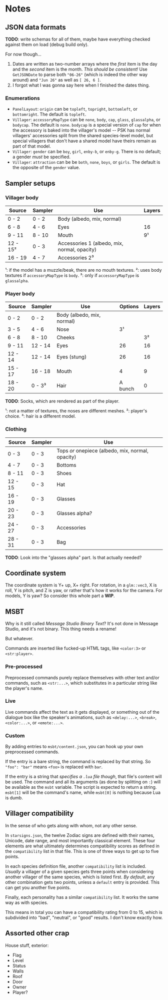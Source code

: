 # Notes

## JSON data formats

**TODO**: write schemas for all of them, maybe have everything checked against them on load (debug build only).

For now though...
1. Dates are written as two-number arrays where the *first* item is the day and the *second* item is the month. *This should be consistent!* Use `GetJSONDate` to parse both `"06-26"` (which is indeed the other way around) and `"Jun 26"` as well as `[ 26, 6 ]`.
2. I forgot what I was gonna say here when I finished the dates thing.

### Enumerations

* `PanelLayout`: `origin` can be `topleft`, `topright`, `bottomleft`, or `bottomright`. The default is `topleft`.
* `Villager`: `accessoryMapType` can be `none`, `body`, `cap`, `glass`, `glassalpha`, or `bodycap`. The default is `none`. `bodycap` is a special version of `cap` for when the accessory is baked into the villager's model -- PSK has normal villagers' accessories split from the shared species-level model, but special villagers that don't have a shared model have theirs remain as part of that model.
* `Villager`: `gender` can be `boy`, `girl`, `enby-b`, or `enby-g`. There is no default; a gender *must* be specified.
* `Villager`: `attraction` can be be `both`, `none`, `boys`, or `girls`. The default is the opposite of the `gender` value.

## Sampler setups

### Villager body

| Source   | Sampler | Use                                          | Layers |
| -------- | ------- | -------------------------------------------- | ------ |
| 0 - 2    | 0 - 2   | Body (albedo, mix, normal)                   |        |
| 6 - 8    | 4 - 6   | Eyes                                         | 16     |
| 9 - 11   | 8 - 10  | Mouth                                        | 9¹     |
| 12 - 15² | 0 - 3   | Accessories 1 (albedo, mix, normal, opacity) |        |
| 16 - 19  | 4 - 7   | Accessories 2³                               |        |

¹: if the model has a muzzle/beak, there are no mouth textures.
²: uses body textures if `accessoryMapType` is `body`.
³: only if `accessoryMapType` is `glassalpha`.

### Player body

| Source  | Sampler | Use                        | Options | Layers |
| ------- | ------- | -------------------------- | ------- | ------ |
| 0 - 2   | 0 - 2   | Body (albedo, mix, normal) |         |        |
| 3 - 5   | 4 - 6   | Nose                       | 3¹      |        |
| 6 - 8   | 8 - 10  | Cheeks                     |         | 3²     |
| 9 - 11  | 12 - 14 | Eyes                       | 26      | 16     |
| 12 - 14 | 12 - 14 | Eyes (stung)               | 26      | 16     |
| 15 - 17 | 16 - 18 | Mouth                      | 4       | 9      |
| 18 - 20 | 0 - 3³  | Hair                       | A bunch | 0      |

**TODO**: Socks, which are rendered as part of the player.

¹: not a matter of textures, the noses are different meshes.
²: player's choice.
³: hair is a different model.

### Clothing

| Source  | Sampler | Use                                               |
| ------- | ------- | ------------------------------------------------- |
| 0 - 3   | 0 - 3   | Tops *or* onepiece (albedo, mix, normal, opacity) |
| 4 - 7   | 0 - 3   | Bottoms                                           |
| 8 - 11  | 0 - 3   | Shoes                                             |
| 12 - 15 | 0 - 3   | Hat                                               |
| 16 - 19 | 0 - 3   | Glasses                                           |
| 20 - 23 | 0 - 3   | Glasses alpha?                                    |
| 24 - 27 | 0 - 3   | Accessories                                       |
| 28 - 31 | 0 - 3   | Bag                                               |

**TODO**: Look into the "glasses alpha" part. Is that actually needed?

## Coordinate system

The coordinate system is Y+ up, X+ right. For rotation, in a `glm::vec3`, X is roll, Y is pitch, and Z is yaw, or rather that's how it works for the camera. For models, Y is yaw? So consider this whole part a **WIP**.

## MSBT

Why is it still called *Message Studio Binary Text*? It's not done in Message Studio, and it's not binary. This thing needs a rename!

But whatever.

Commands are inserted like fucked-up HTML tags, like `<color:3>` or `<str:player>`.

### Pre-processed

Preprocessed commands purely replace themselves with other text and/or commands, such as `<str:...>`, which substitutes in a particular string like the player's name.

### Live

Live commands affect the text as it gets displayed, or something out of the dialogue box like the speaker's animations, such as `<delay:...>`, `<break>`, `<color:...>`, or `<emote:...>`.

### Custom

By adding entries to `msbt/content.json`, you can hook up your own preprocessed commands.

If the entry is a bare string, the command is replaced by that string. So `"foo": "bar"` means `<foo>` is replaced with `bar`.

If the entry is a string that *specifies a `.lua` file though*, that file's content will be used. The command and all its arguments (as done by splitting on `:`) will be available as the `msbt` variable. The script is expected to return a string. `msbt[1]` will be the command's name, while `msbt[0]` is nothing because Lua is dumb.

## Villager compatibility

In the sense of who gets along with whom, not any other sense.

In `starsigns.json`, the twelve Zodiac signs are defined with their names, Unicode, date range, and most importantly classical element. These four elements are what ultimately determines compatibility scores as defined in the `compatibility` list in that file. This is one of three ways to get up to five points.

In each species definition file, another `compatibility` list is included. *Usually* a villager of a given species gets three points when considering another villager of the same species, which is listed first. *By default*, any other combination gets two points, unless a `default` entry is provided. This can get you another five points.

Finally, each personality has a similar `compatibility` list. It works the same way as with species.

This means in total you can have a compatibility rating from 0 to 15, which is subdivided into "bad", "neutral", or "good" results. I don't know exactly how.

## Assorted other crap

House stuff, exterior:
* Flag
* Level
* Status
* Walls
* Roof
* Door
* Owner
* Player?


